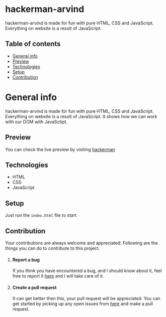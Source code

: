 # hackerman-arvind
hackerman-arvind is made for fun with pure HTML, CSS and JavaScript. Everything on website is a result of JavaScript.

## Table of contents
* [General info](#general-info)
* [Preview](#preview)
* [Technologies](#technologies)
* [Setup](#setup)
* [Contribution](#contribution)
# General info
hackerman-arvind is made for fun with pure HTML, CSS and JavaScript. Everything on website is a result of JavaScript. It shows how we can work with our DOM with JavaSctipt.
## Preview
You can check the live preview by visiting [hackerman](https://hackerman.onrender.com)
## Technologies 
* HTML
* CSS
* JavaScript
## Setup
Just run the `index.html` file to start
## Contribution
Your contributions are always welcome and appreciated. Following are the things you can do to contribute to this project.
1. #### Report a bug
   If you think you have encountered a bug, and I should know about it, feel free to report it [here](https://github.com/ArvindSaini978/microsoft-homepage-clone/issues) and I will take care of it.
2. #### Create a pull request
   It can get better then this, your pull request will be appreciated. You can get started by picking up any open issues from [here](https://github.com/ArvindSaini978/microsoft-homepage-clone/issues) and make a pull request.
